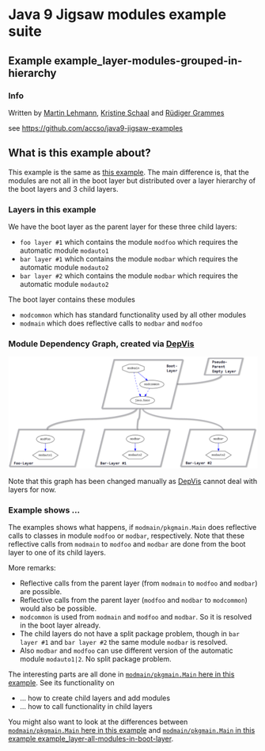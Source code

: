 ﻿# Java 9 Jigsaw modules example suite
## Example example_layer-modules-grouped-in-hierarchy

### Info
Written by [Martin Lehmann](https://github.com/MartinLehmann1971), [Kristine Schaal](https://github.com/kristines) and [Rüdiger Grammes](https://github.com/rgrammes) 

see https://github.com/accso/java9-jigsaw-examples

## What is this example about?
This example is the same as [this example](https://github.com/accso/java9-jigsaw-examples/example_layer-all-modules-in-boot-layer).
The main difference is, that the modules are not all in the boot layer but distributed over a layer hierarchy of the boot layers and 3 child layers.

### Layers in this example
We have the boot layer as the parent layer for these three child layers:
- `foo layer #1` which contains the module `modfoo` which requires the automatic module `modauto1`
- `bar layer #1` which contains the module `modbar` which requires the automatic module `modauto2`
- `bar layer #2` which contains the module `modbar` which requires the automatic module `modauto2`

The boot layer contains these modules
- `modcommon` which has standard functionality used by all other modules
- `modmain` which does reflective calls to `modbar` and `modfoo`

### Module Dependency Graph, created via [DepVis](https://github.com/accso/java9-jigsaw-depvis)
![Example's Module Dependency Graph](moduledependencies.png) 

Note that this graph has been changed manually as [DepVis](https://github.com/accso/java9-jigsaw-depvis) cannot deal with layers for now.

### Example shows ...
The examples shows what happens, if `modmain/pkgmain.Main` does reflective calls to classes in module `modfoo` or `modbar`, respectively.
Note that these reflective calls from `modmain` to `modfoo` and `modbar` are done from the boot layer to one of its child layers.

More remarks:
- Reflective calls from the parent layer (from `modmain` to `modfoo` and `modbar`) are possible.
- Reflective calls from the parent layer (`modfoo` and `modbar` to `modcommon`) would also be possible.
- `modcommon` is used from `modmain` and `modfoo` and `modbar`. So it is resolved in the boot layer already.
- The child layers do not have a split package problem, though in `bar layer #1` and `bar layer #2` the same module `modbar` is resolved.
- Also `modbar` and `modfoo` can use different version of the automatic module `modauto1|2`. No split package problem.

The interesting parts are all done in [`modmain/pkgmain.Main` here in this example](https://github.com/accso/java9-jigsaw-examples/example_layer-modules-grouped-in-hierarchy/src/modmain/pkgmain/Main.java). See its functionality on
- ... how to create child layers and add modules
- ... how to call functionality in child layers

You might also want to look at the differences between [`modmain/pkgmain.Main` here in this example](src/modmain/pkgmain/Main.java) and
[`modmain/pkgmain.Main` in this example example_layer-all-modules-in-boot-layer](../example_layer-all-modules-in-boot-layer/src/modmain/pkgmain/Main.java).
